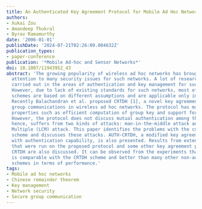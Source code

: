 ```yaml
---
title: An Authenticated Key Agreement Protocol for Mobile Ad Hoc Networks
authors:
- Xukai Zou
- Amandeep Thukral
- Byrav Ramamurthy
date: '2006-01-01'
publishDate: '2024-07-21T02:26:09.004632Z'
publication_types:
- paper-conference
publication: '*Mobile Ad-hoc and Sensor Networks*'
doi: 10.1007/11943952_43
abstract: 'The growing popularity of wireless ad hoc networks has brought increasing
  attention to many security issues for such networks. A lot of research has been
  carried out in the areas of authentication and key management for such networks.
  However, due to lack of existing standards for such networks, most of the proposed
  schemes are based on different assumptions and are applicable only in specific environments.
  Recently Balachandran et al. proposed CRTDH [1], a novel key agreement scheme for
  group communications in wireless ad hoc networks. The protocol has many desirable
  properties such as efficient computation of group key and support for high dynamics.
  However, the protocol does not discuss mutual authentication among the nodes and
  hence, suffers from two kinds of attacks: man-in-the-middle attack and Least Common
  Multiple (LCM) attack. This paper identifies the problems with the current CRTDH
  scheme and discusses these attacks. AUTH-CRTDH, a modified key agreement protocol
  with authentication capability, is also presented. Results from extensive experiments
  that were run on the proposed protocol and some other key agreement protocols including
  CRTDH are also discussed. It can be observed from the experiments that the new scheme
  is comparable with the CRTDH scheme and better than many other non-authenticated
  schemes in terms of performance.'
tags:
- Mobile ad hoc networks
- Chinese remainder theorem
- Key management
- Network security
- Secure group communication
---
```

